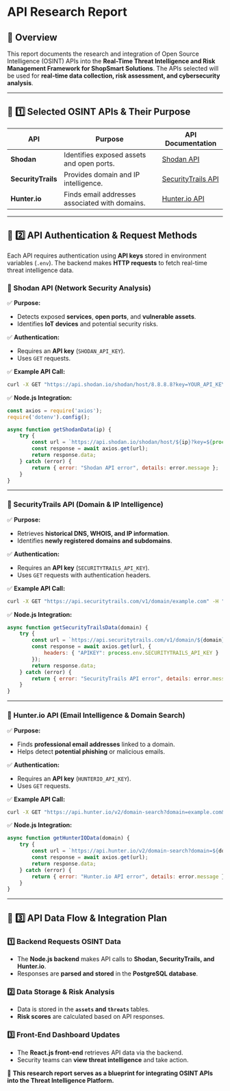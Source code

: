 # API Research Report

## **📌 Overview**
This report documents the research and integration of Open Source Intelligence (OSINT) APIs into the **Real-Time Threat Intelligence and Risk Management Framework for ShopSmart Solutions**. 
The APIs selected will be used for **real-time data collection, risk assessment, and cybersecurity analysis**.

---

## **📌 1️⃣ Selected OSINT APIs & Their Purpose**

| **API**            | **Purpose**                                       | **API Documentation**  |
|--------------------|--------------------------------------------------|------------------------|
| **Shodan**        | Identifies exposed assets and open ports.        | [Shodan API](https://developer.shodan.io/) |
| **SecurityTrails** | Provides domain and IP intelligence.             | [SecurityTrails API](https://securitytrails.com/corp/api) |
| **Hunter.io**     | Finds email addresses associated with domains.    | [Hunter.io API](https://hunter.io/api) |

---

## **📌 2️⃣ API Authentication & Request Methods**

Each API requires authentication using **API keys** stored in environment variables (`.env`). The backend makes **HTTP requests** to fetch real-time threat intelligence data.

### **🔹 Shodan API (Network Security Analysis)**
✅ **Purpose:**
- Detects exposed **services**, **open ports**, and **vulnerable assets**.
- Identifies **IoT devices** and potential security risks.

✅ **Authentication:**
- Requires an **API key** (`SHODAN_API_KEY`).
- Uses `GET` requests.

✅ **Example API Call:**
```bash
curl -X GET "https://api.shodan.io/shodan/host/8.8.8.8?key=YOUR_API_KEY"
```
✅ **Node.js Integration:**
```javascript
const axios = require('axios');
require('dotenv').config();

async function getShodanData(ip) {
    try {
        const url = `https://api.shodan.io/shodan/host/${ip}?key=${process.env.SHODAN_API_KEY}`;
        const response = await axios.get(url);
        return response.data;
    } catch (error) {
        return { error: "Shodan API error", details: error.message };
    }
}
```

---

### **🔹 SecurityTrails API (Domain & IP Intelligence)**
✅ **Purpose:**
- Retrieves **historical DNS, WHOIS, and IP information**.
- Identifies **newly registered domains and subdomains**.

✅ **Authentication:**
- Requires an **API key** (`SECURITYTRAILS_API_KEY`).
- Uses `GET` requests with authentication headers.

✅ **Example API Call:**
```bash
curl -X GET "https://api.securitytrails.com/v1/domain/example.com" -H "APIKEY: YOUR_API_KEY"
```
✅ **Node.js Integration:**
```javascript
async function getSecurityTrailsData(domain) {
    try {
        const url = `https://api.securitytrails.com/v1/domain/${domain}`;
        const response = await axios.get(url, {
            headers: { "APIKEY": process.env.SECURITYTRAILS_API_KEY }
        });
        return response.data;
    } catch (error) {
        return { error: "SecurityTrails API error", details: error.message };
    }
}
```

---

### **🔹 Hunter.io API (Email Intelligence & Domain Search)**
✅ **Purpose:**
- Finds **professional email addresses** linked to a domain.
- Helps detect **potential phishing** or malicious emails.

✅ **Authentication:**
- Requires an **API key** (`HUNTERIO_API_KEY`).
- Uses `GET` requests.

✅ **Example API Call:**
```bash
curl -X GET "https://api.hunter.io/v2/domain-search?domain=example.com&api_key=YOUR_API_KEY"
```
✅ **Node.js Integration:**
```javascript
async function getHunterIOData(domain) {
    try {
        const url = `https://api.hunter.io/v2/domain-search?domain=${domain}&api_key=${process.env.HUNTERIO_API_KEY}`;
        const response = await axios.get(url);
        return response.data;
    } catch (error) {
        return { error: "Hunter.io API error", details: error.message };
    }
}
```

---

## **📌 3️⃣ API Data Flow & Integration Plan**

### **1️⃣ Backend Requests OSINT Data**
- The **Node.js backend** makes API calls to **Shodan, SecurityTrails, and Hunter.io**.
- Responses are **parsed and stored** in the **PostgreSQL database**.

### **2️⃣ Data Storage & Risk Analysis**
- Data is stored in the **`assets` and `threats`** tables.
- **Risk scores** are calculated based on API responses.

### **3️⃣ Front-End Dashboard Updates**
- The **React.js front-end** retrieves API data via the backend.
- Security teams can **view threat intelligence** and take action.
 

🚀 **This research report serves as a blueprint for integrating OSINT APIs into the Threat Intelligence Platform.**

